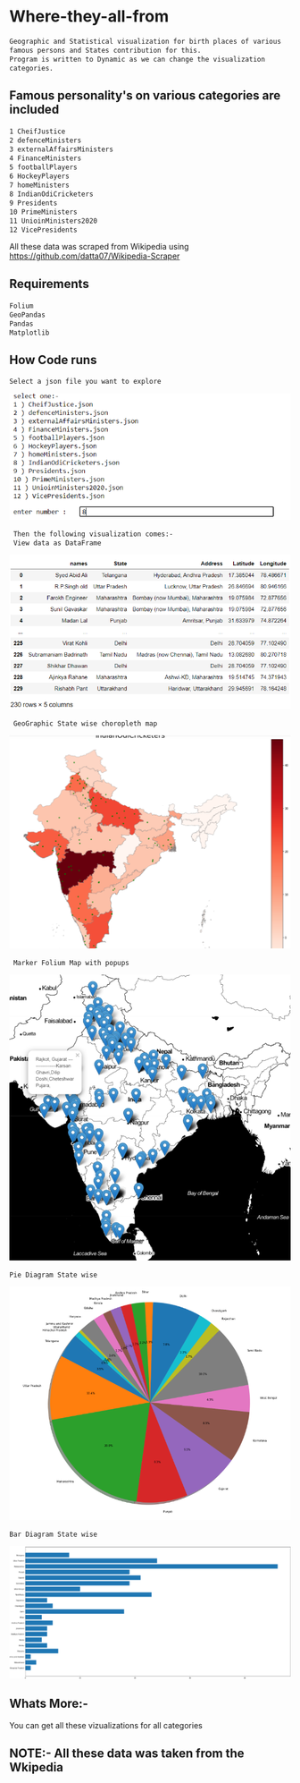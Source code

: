 # Where-they-all-from
    Geographic and Statistical visualization for birth places of various famous persons and States contribution for this.
    Program is written to Dynamic as we can change the visualization categories.
## Famous personality's on various categories are included
    1 CheifJustice
    2 defenceMinisters
    3 externalAffairsMinisters
    4 FinanceMinisters
    5 footballPlayers
    6 HockeyPlayers
    7 homeMinisters
    8 IndianOdiCricketers
    9 Presidents
    10 PrimeMinisters
    11 UnioinMinisters2020
    12 VicePresidents

All these data was scraped from Wikipedia using https://github.com/datta07/Wikipedia-Scraper

## Requirements
    Folium
    GeoPandas
    Pandas
    Matplotlib

## How Code runs
    Select a json file you want to explore
![](images/selection.PNG)

     Then the following visualization comes:- 
     View data as DataFrame
![](images/dataframe.PNG)

     GeoGraphic State wise choropleth map
![](images/geogarphic.PNG)

     Marker Folium Map with popups
![](images/marker.PNG)

    Pie Diagram State wise
![](images/pie.PNG)

    Bar Diagram State wise
![](images/bar.PNG)

## Whats More:-
You can get all these vizualizations for all categories
## NOTE:- All these data was taken from the Wkipedia
